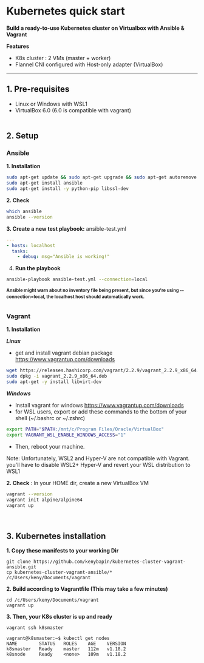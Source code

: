 # Kubernetes quick start
**Build a ready-to-use Kubernetes cluster on Virtualbox with Ansible & Vagrant**

**Features**  
- K8s cluster : 2 VMs (master + worker)
- Flannel CNI configured with Host-only adapter (VirtualBox) 
___
## 1. Pre-requisites
- Linux or Windows with WSL1 
- VirtualBox 6.0 (6.0 is compatible with vagrant)
<br><br>
## 2. Setup
### Ansible 
**1. Installation**
```bash
sudo apt-get update && sudo apt-get upgrade && sudo apt-get autoremove
sudo apt-get install ansible
sudo apt-get install -y python-pip libssl-dev
```
**2. Check**
```bash
which ansible
ansible --version
```

**3. Create a new test playbook:** ansible-test.yml
```yaml
---
- hosts: localhost
  tasks:
    - debug: msg="Ansible is working!"
```

4. **Run the playbook**
```bash
ansible-playbook ansible-test.yml --connection=local
```
<sup>**Ansible might warn about no inventory file being present, but since you're using --connection=local, the localhost host should automatically work.**<sup><br><br>

### Vagrant

**1. Installation**

***Linux***
- get and install vagrant debian package https://www.vagrantup.com/downloads
```bash
wget https://releases.hashicorp.com/vagrant/2.2.9/vagrant_2.2.9_x86_64.deb
sudo dpkg -i vagrant_2.2.9_x86_64.deb
sudo apt-get -y install libvirt-dev
```
***Windows***
- Install vagrant for windows https://www.vagrantup.com/downloads
- for WSL users, export or add these commands to the bottom of your shell (~/.bashrc or ~/.zshrc)
```bash
export PATH="$PATH:/mnt/c/Program Files/Oracle/VirtualBox"
export VAGRANT_WSL_ENABLE_WINDOWS_ACCESS="1"
```
- Then, reboot your machine.

Note: Unfortunately, WSL2 and Hyper-V are not compatible with Vagrant.<br>
you'll have to disable WSL2+ Hyper-V and revert your WSL distribution to WSL1

**2. Check** : In your HOME dir, create a new VirtualBox VM
```bash
vagrant --version
vagrant init alpine/alpine64
vagrant up
```
&nbsp;
## 3. Kubernetes installation
**1. Copy these manifests to your working Dir**  
```
git clone https://github.com/kenybapin/kubernetes-cluster-vagrant-ansible.git
cp kubernetes-cluster-vagrant-ansible/* /c/Users/keny/Documents/vagrant
```
**2. Build according to Vagrantfile (This may take a few minutes)**
```
cd /c/Users/keny/Documents/vagrant
vagrant up
```
**3. Then, your K8s cluster is up and ready**
```
vagrant ssh k8smaster

vagrant@k8smaster:~$ kubectl get nodes
NAME        STATUS   ROLES    AGE    VERSION
k8smaster   Ready    master   112m   v1.18.2
k8snode     Ready    <none>   109m   v1.18.2

```
